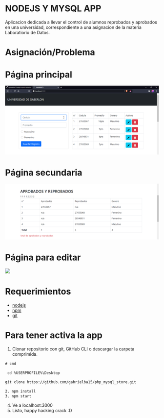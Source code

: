# NODEJS Y MYSQL APP
Aplicacion dedicada a llevar el control de alumnos reprobados y aprobados en una universidad, correspondiente a una asignacion de la materia Laboratiorio de Datos.

# Asignación/Problema 

# Página principal
![](docs/principal.png)
# Página secundaria
![](docs/segunda.png)
# Página para editar
![](docs/editar.png)

# Requerimientos
- [nodejs](https://nodejs.org)
- [npm](https://nodejs.org)
- [git](https://git-scm.com)


# Para tener activa la app
1. Clonar repositorio con git, GitHub CLI o descargar la carpeta comprimida.
~~~ 
# cmd 
~~~
~~~
 cd %USERPROFILE%\Desktop 
~~~ 
~~~
git clone https://github.com/gabrielba15/php_mysql_store.git 
~~~ 
~~~
2. npm install
3. npm start
~~~
4. Ve a localhost:3000
5. Listo, happy hacking crack :D
